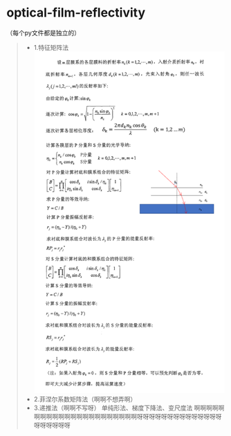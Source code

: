 # optical-film-reflectivity
（每个py文件都是独立的）
>* 1.特征矩阵法
![](https://raw.githubusercontent.com/suhongda/optical-film-reflectivity/master/%E4%BB%8B%E7%BB%8D.png) 
>* 2.菲涅尔系数矩阵法（啊啊不想弄啊）
>* 3.递推法（啊啊不写呀）
单纯形法、梯度下降法、变尺度法     啊啊啊啊啊啊啊啊啊啊啊啊啊啊啊啊啊啊啊啊啊啊呀呀呀呀呀呀呀呀呀呀呀呀呀呀呀呀呀呀呀呀
